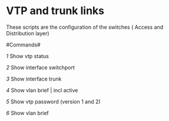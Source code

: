 # **VTP and trunk links** #

These scripts are the configuration of the switches ( Access and Distribution layer)

#Commands#

  *1* Show vtp status
  
  *2* Show interface <int> switchport
  
  *3* Show interface trunk
  
  *4* Show vlan brief | incl active
  
  *5* Show vtp password (version 1 and 2)
  
  *6* Show vlan brief
